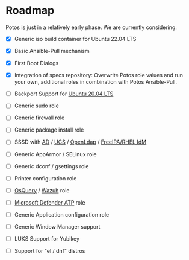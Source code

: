 # Roadmap

Potos is just in a relatively early phase. We are currently considering:

* [x] Generic iso build container for Ubuntu 22.04 LTS
* [x] Basic Ansible-Pull mechanism
* [x] First Boot Dialogs
* [x] Integration of specs repository: Overwrite Potos role values and run your own, additional roles in combination with Potos Ansible-Pull.
* [ ] Backport Support for [Ubuntu 20.04 LTS](https://releases.ubuntu.com/20.04/)
* [ ] Generic sudo role
* [ ] Generic firewall role
* [ ] Generic package install role
* [ ] SSSD with [AD](https://en.wikipedia.org/wiki/Active_Directory) / [UCS](https://en.wikipedia.org/wiki/Univention_Corporate_Server) / [OpenLdap](https://en.wikipedia.org/wiki/OpenLDAP) / [FreeIPA/RHEL IdM](https://www.freeipa.org)
* [ ] Generic AppArmor / SELinux role
* [ ] Generic dconf / gsettings role
* [ ] Printer configuration role
* [ ] [OsQuery](https://osquery.io/) / [Wazuh](https://wazuh.com/) role
* [ ] [Microsoft Defender ATP](https://www.microsoft.com/en-us/security/blog/microsoft-defender-advanced-threat-protection/) role
* [ ] Generic Application configuration role
* [ ] Generic Window Manager support
* [ ] LUKS Support for Yubikey
* [ ] Support for "el / dnf" distros


